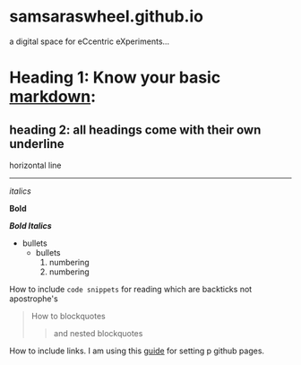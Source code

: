# samsaraswheel.github.io
a digital space for eCcentric eXperiments...




# Heading 1: Know your basic [markdown](https://help.github.com/en/github/writing-on-github/basic-writing-and-formatting-syntax): 

## heading 2: all headings come with their own underline

horizontal line

---

*italics*

**Bold**

***Bold Italics***

* bullets
  * bullets
     1. numbering
     2. numbering

How to include `code snippets` for reading which are backticks not apostrophe's

> How to blockquotes
>> and nested blockquotes

How to include links. I am using this [guide](https://dannguyen.github.io/github-for-portfolios/index.html) for setting p github pages.

